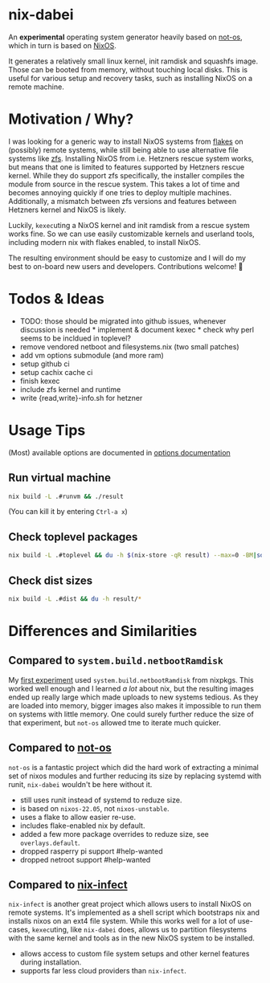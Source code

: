 # nix-dabei

An **experimental** operating system generator heavily based on [not-os][], which in turn is based on [NixOS][nixos].

It generates a relatively small linux kernel, init ramdisk and squashfs image. Those can be booted from memory, without touching local disks.
This is useful for various setup and recovery tasks, such as installing NixOS on a remote machine.

# Motivation / Why?

I was looking for a generic way to install NixOS systems from [flakes][] on (possibly) remote systems, while still being able to use alternative file systems like [zfs][]. Installing NixOS from i.e. Hetzners rescue system works, but means that one is limited to features supported by Hetzners rescue kernel. While they do support zfs specifically, the installer compiles the module from source in the rescue system. This takes a lot of time and becomes annoying quickly if one tries to deploy multiple machines. Additionally, a mismatch between zfs versions and features between Hetzners kernel and NixOS is likely.

Luckily, `kexec`uting a NixOS kernel and init ramdisk from a rescue system works fine. So we can use easily customizable kernels and userland tools, including modern nix with flakes enabled, to install NixOS.

The resulting environment should be easy to customize and I will do my best to on-board new users and developers.
Contributions welcome! :tada:

# Todos & Ideas

* TODO: those should be migrated into github issues, whenever discussion is needed * implement & document kexec * check why perl seems to be incldued in toplevel? 
* remove vendored netboot and filesystems.nix (two small patches)
* add vm options submodule (and more ram)
* setup github ci
* setup cachix cache ci
* finish kexec
* include zfs kernel and runtime
* write {read,write}-info.sh for hetzner

# Usage Tips 

(Most) available options are documented in [options documentation](./options.md) 

## Run virtual machine

```sh
nix build -L .#runvm && ./result
```

(You can kill it by entering `Ctrl-a x`)

## Check toplevel packages 

``` sh
nix build -L .#toplevel && du -h $(nix-store -qR result) --max=0 -BM|sort -n
```

## Check dist sizes

``` sh
nix build -L .#dist && du -h result/* 
```

# Differences and Similarities

## Compared to `system.build.netbootRamdisk`

My [first experiment][nixos-zfs-installer] used `system.build.netbootRamdisk` from nixpkgs. This worked well enough and I learned *a lot* about nix, but the resulting images ended up really large which made uploads to new systems tedious. As they are loaded into memory, bigger images also makes it impossible to run them on systems with little memory. One could surely further reduce the size of that experiment, but `not-os` allowed tme to iterate much quicker. 

## Compared to [not-os][]

`not-os` is a fantastic project which did the hard work of extracting a minimal set of nixos modules and further reducing its size by replacing systemd with runit,
`nix-dabei` wouldn't be here without it. 

* still uses runit instead of systemd to reduze size.
* is based on `nixos-22.05`, not `nixos-unstable`.
* uses a flake to allow easier re-use.
* includes flake-enabled nix by default.
* added a few more package overrides to reduze size, see `overlays.default`.
* dropped rasperry pi support #help-wanted
* dropped netroot support #help-wanted

## Compared to [nix-infect][]

`nix-infect` is another great project which allows users to install NixOS on remote systems. It's implemented as a shell script which bootstraps nix and installs nixos on an ext4 file system.
While this works well for a lot of use-cases, `kexec`uting, like `nix-dabei` does, allows us to partition filesystems with the same kernel and tools as in the new NixOS system to be installed. 

* allows access to custom file system setups and other kernel features during installation.
* supports far less cloud providers than `nix-infect`.



[flakes]: https://nixos.wiki/wiki/Flakes
[zfs]: http://openzfs.org/
[not-os]: https://github.com/cleverca22/not-os
[nixos]: https://nixos.org
[nix-infect]: https://github.com/elitak/nixos-infect
[nixpkgs]: https://github.com/nixos/nixpkgs/
[nixos-zfs-installer]: https://github.com/dep-sys/nixos-zfs-installer/
